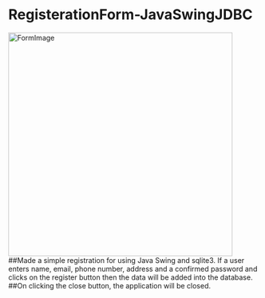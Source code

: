 # RegisterationForm-JavaSwingJDBC
<img width="449" alt="FormImage" src="https://user-images.githubusercontent.com/71868334/214814130-637592f8-504d-4073-a718-e66e9ebd02d2.png">
##Made a simple registration for using Java Swing and sqlite3. If a user enters name, email, phone number, address and a confirmed password and clicks on the register button then the data will be added into the database. 
##On clicking the close button, the application will be closed.
